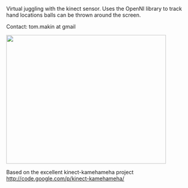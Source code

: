 Virtual juggling with the kinect sensor. Uses the OpenNI library to track hand locations balls can be thrown around the screen.

Contact: tom.makin at gmail

<a href='http://www.youtube.com/watch?feature=player_embedded&v=9AXpnlkqPCI' target='_blank'><img src='http://img.youtube.com/vi/9AXpnlkqPCI/0.jpg' width='425' height=344 /></a>

Based on the excellent kinect-kamehameha project http://code.google.com/p/kinect-kamehameha/